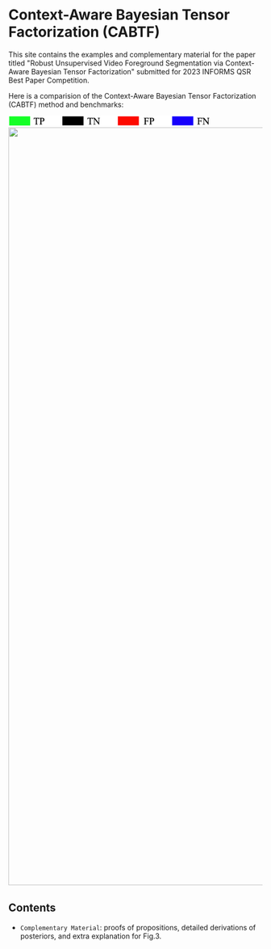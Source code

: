 # Context-Aware Bayesian Tensor Factorization (CABTF)
This site contains the examples and complementary material for the paper titled "Robust Unsupervised Video Foreground Segmentation via Context-Aware Bayesian Tensor Factorization" submitted for 2023 INFORMS QSR Best Paper Competition.

Here is a comparision of the Context-Aware Bayesian Tensor Factorization (CABTF) method and benchmarks:

<img src='color map.png' width="400" height="20" >
<img src='comparison.gif' width="600" height="1500" />

## Contents

 - `Complementary Material`: proofs of propositions, detailed derivations of posteriors, and extra explanation for Fig.3.


